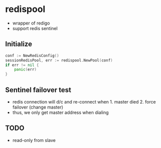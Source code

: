 # redispool

* wrapper of redigo
* support redis sentinel

## Initialize

```go
conf := NewRedisConfig()
sessionRedisPool, err := redispool.NewPool(conf)
if err != nil {
    panic(err)
}
```

## Sentinel failover test

* redis connection will d/c and re-connect when 1. master died 2. force failover (change master)
* thus, we only get master address when dialing

## TODO

* read-only from slave